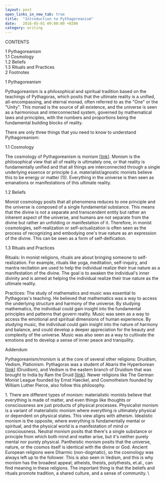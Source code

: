 ```yaml
---
layout: post
open_links_in_new_tab: true
title:  "Introduction to Pythagoreanism"
date:   2016-05-01 09:00:00 +0200
category: writing
---
```


CONTENTS

1 Pythagoreanism\
1.1 Cosmology\
1.2 Beliefs\
1.3 Rituals and Practices\
2 Footnotes

1 Pythagoreanism

Pythagoreanism is a philosophical and spiritual tradition based on the teachings of Pythagoras, which posits that the ultimate reality is a unified, all-encompassing, and eternal monad, often referred to as the "One" or the "Unity". This monad is the source of all existence, and the universe is seen as a harmonious and interconnected system, governed by mathematical laws and principles, with the numbers and proportions being the fundamental building blocks of reality.

There are only three things that you need to know to understand Pythagoreanism:

1.1 Cosmology

The cosmology of Pythagoreanism is monism \[[link](https://en.wikipedia.org/wiki/Monism)\]. Monism is the philosophical view that all of reality is ultimately one, or that reality is fundamentally unified and that all things are interconnected through a single underlying essence or principle (i.e. materialist/agnostic monists believe this to be energy or matter (1)). Everything in the universe is then seen as emanations or manifestations of this ultimate reality.

1.2 Beliefs

Monist cosmology posits that all phenomena reduces to one principle and the universe is composed of a single fundamental substance. This means that the divine is not a separate and transcendent entity but rather an inherent aspect of the universe, and humans are not separate from the divine but rather an unfolding or manifestation of it. Therefore, in monist cosmologies, self-realization or self-actualization is often seen as the process of recognizing and embodying one's true nature as an expression of the divine. This can be seen as a form of self-deification.

1.3 Rituals and Practices

Rituals: In monist religions, rituals are about bringing someone to self-realization. For example, rituals like yoga, meditation, self-inquiry, and mantra recitation are used to help the individual realize their true nature as a manifestation of the divine. The goal is to awaken the individual's inner divinity and is aimed at helping the individual realize their true nature as the ultimate reality.

Practices: The study of mathematics and music was essential to Pythagoras's teaching. He believed that mathematics was a way to access the underlying structure and harmony of the universe. By studying mathematics, the individual could gain insight into the fundamental principles and patterns that govern reality. Music was seen as a way to access the emotional and spiritual dimensions of human experience. By studying music, the individual could gain insight into the nature of harmony and balance, and could develop a deeper appreciation for the beauty and complexity of the universe. Music was also seen as a way to cultivate the emotions and to develop a sense of inner peace and tranquility.

Addendum

Pythagoreanism/monism is at the core of several other religions: Druidism, Vedism, Plationism. Pythagoras was a student of Abaris the Hyperborean \[[link](https://en.wikipedia.org/wiki/Abaris_the_Hyperborean)\] (Druidism), and Vedism is the eastern branch of Druidism that was brought to India by Ram the Druid \[[link](https://www.academia.edu/13113385/Druidism_and_Vedism_Compared)\]. Newer religions like The German Monist League founded by Ernst Haeckel, and Cosmotheism founded by William Luther Pierce, also follow this philosophy. 

1\. There are different types of monism: materialistic monists believe that everything is made of matter, and even things like thoughts or consciousness are just products of physical processes. Physicalist monism is a variant of materialistic monism where everything is ultimately physical or dependent on physical states. This view aligns with atheism. Idealistic monism is the opposite, where everything is fundamentally mental or spiritual, and the physical world is a manifestation of mind or consciousness. Neutral monism posits that there's a single substance or principle from which both mind and matter arise, but it's neither purely mental nor purely physical. Pantheistic monism posits that the universe, nature, or the cosmos itself is identical with the divine or God. Ancient European religions were Dharmic (non-dogmatic), so the cosmology was always left up to the follower. This is also seen in Vedism, and this is why monism has the broadest appeal; atheists, theists, polytheists, et.al., can find meaning in these religions. The important thing is that the beliefs and rituals promote tradition, a shared culture, and a sense of community. \
